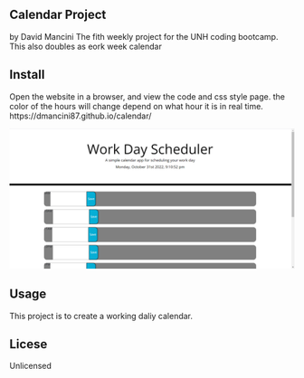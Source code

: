 
<h2>Calendar Project</h2>
by David Mancini
The fith weekly project for the UNH coding bootcamp. This also doubles as eork week calendar

<h2>Install</h2>
Open the website in a browser, and view the code and css style page. the color of the hours will change depend on what hour it is in real time.
https://dmancini87.github.io/calendar/


![Alt Text](https://github.com/Dmancini87/calendar/blob/main/calendar.png)
<h2>Usage</h2>
This project is to create a working daliy calendar.
<h2>Licese</h2>
Unlicensed
